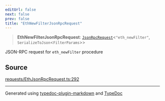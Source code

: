 ```yaml
---
editUrl: false
next: false
prev: false
title: "EthNewFilterJsonRpcRequest"
---
```


> **EthNewFilterJsonRpcRequest**: [`JsonRpcRequest`](/generated/type-aliases/jsonrpcrequest/)\<`"eth_newFilter"`, `SerializeToJson`\<`FilterParams`\>\>

JSON-RPC request for `eth_newFilter` procedure

## Source

[requests/EthJsonRpcRequest.ts:292](https://github.com/evmts/tevm-monorepo/blob/main/vm/api/src/requests/EthJsonRpcRequest.ts#L292)

***
Generated using [typedoc-plugin-markdown](https://www.npmjs.com/package/typedoc-plugin-markdown) and [TypeDoc](https://typedoc.org/)

